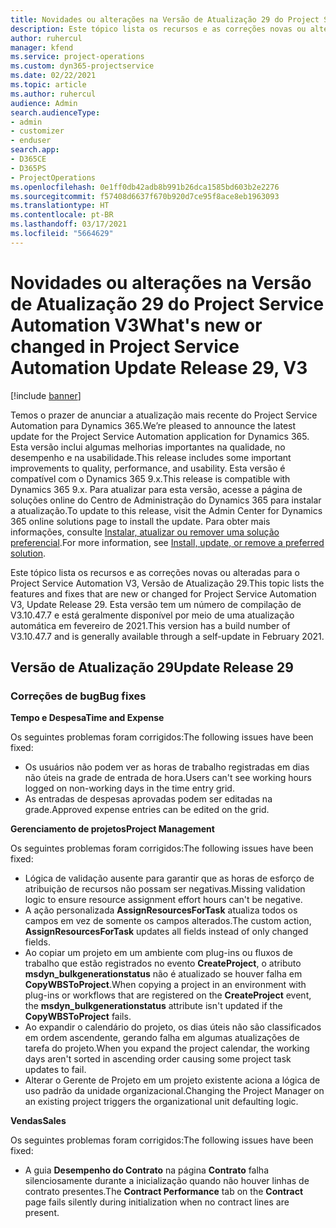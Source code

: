 ```yaml
---
title: Novidades ou alterações na Versão de Atualização 29 do Project Service Automation V3
description: Este tópico lista os recursos e as correções novas ou alteradas disponíveis na Versão de Atualização 29 do Project Service Automation V3.
author: ruhercul
manager: kfend
ms.service: project-operations
ms.custom: dyn365-projectservice
ms.date: 02/22/2021
ms.topic: article
ms.author: ruhercul
audience: Admin
search.audienceType:
- admin
- customizer
- enduser
search.app:
- D365CE
- D365PS
- ProjectOperations
ms.openlocfilehash: 0e1ff0db42adb8b991b26dca1585bd603b2e2276
ms.sourcegitcommit: f57408d6637f670b920d7ce95f8ace8eb1963093
ms.translationtype: HT
ms.contentlocale: pt-BR
ms.lasthandoff: 03/17/2021
ms.locfileid: "5664629"
---
```

# <a name="whats-new-or-changed-in-project-service-automation-update-release-29-v3"></a><span data-ttu-id="dcbc8-103">Novidades ou alterações na Versão de Atualização 29 do Project Service Automation V3</span><span class="sxs-lookup"><span data-stu-id="dcbc8-103">What's new or changed in Project Service Automation Update Release 29, V3</span></span>

[!include [banner](../includes/psa-now-project-operations.md)]

<span data-ttu-id="dcbc8-104">Temos o prazer de anunciar a atualização mais recente do Project Service Automation para Dynamics 365.</span><span class="sxs-lookup"><span data-stu-id="dcbc8-104">We’re pleased to announce the latest update for the Project Service Automation application for Dynamics 365.</span></span> <span data-ttu-id="dcbc8-105">Esta versão inclui algumas melhorias importantes na qualidade, no desempenho e na usabilidade.</span><span class="sxs-lookup"><span data-stu-id="dcbc8-105">This release includes some important improvements to quality, performance, and usability.</span></span> <span data-ttu-id="dcbc8-106">Esta versão é compatível com o Dynamics 365 9.x.</span><span class="sxs-lookup"><span data-stu-id="dcbc8-106">This release is compatible with Dynamics 365 9.x.</span></span> <span data-ttu-id="dcbc8-107">Para atualizar para esta versão, acesse a página de soluções online do Centro de Administração do Dynamics 365 para instalar a atualização.</span><span class="sxs-lookup"><span data-stu-id="dcbc8-107">To update to this release, visit the Admin Center for Dynamics 365 online solutions page to install the update.</span></span> <span data-ttu-id="dcbc8-108">Para obter mais informações, consulte [Instalar, atualizar ou remover uma solução preferencial](https://docs.microsoft.com/power-platform/admin/install-remove-preferred-solution).</span><span class="sxs-lookup"><span data-stu-id="dcbc8-108">For more information, see [Install, update, or remove a preferred solution](https://docs.microsoft.com/power-platform/admin/install-remove-preferred-solution).</span></span>

<span data-ttu-id="dcbc8-109">Este tópico lista os recursos e as correções novas ou alteradas para o Project Service Automation V3, Versão de Atualização 29.</span><span class="sxs-lookup"><span data-stu-id="dcbc8-109">This topic lists the features and fixes that are new or changed for Project Service Automation V3, Update Release 29.</span></span> <span data-ttu-id="dcbc8-110">Esta versão tem um número de compilação de V3.10.47.7 e está geralmente disponível por meio de uma atualização automática em fevereiro de 2021.</span><span class="sxs-lookup"><span data-stu-id="dcbc8-110">This version has a build number of V3.10.47.7 and is generally available through a self-update in February 2021.</span></span>

## <a name="update-release-29"></a><span data-ttu-id="dcbc8-111">Versão de Atualização 29</span><span class="sxs-lookup"><span data-stu-id="dcbc8-111">Update Release 29</span></span>

### <a name="bug-fixes"></a><span data-ttu-id="dcbc8-112">Correções de bug</span><span class="sxs-lookup"><span data-stu-id="dcbc8-112">Bug fixes</span></span>

<span data-ttu-id="dcbc8-113">**Tempo e Despesa**</span><span class="sxs-lookup"><span data-stu-id="dcbc8-113">**Time and Expense**</span></span>

<span data-ttu-id="dcbc8-114">Os seguintes problemas foram corrigidos:</span><span class="sxs-lookup"><span data-stu-id="dcbc8-114">The following issues have been fixed:</span></span>

- <span data-ttu-id="dcbc8-115">Os usuários não podem ver as horas de trabalho registradas em dias não úteis na grade de entrada de hora.</span><span class="sxs-lookup"><span data-stu-id="dcbc8-115">Users can't see working hours logged on non-working days in the time entry grid.</span></span>
- <span data-ttu-id="dcbc8-116">As entradas de despesas aprovadas podem ser editadas na grade.</span><span class="sxs-lookup"><span data-stu-id="dcbc8-116">Approved expense entries can be edited on the grid.</span></span>

<span data-ttu-id="dcbc8-117">**Gerenciamento de projetos**</span><span class="sxs-lookup"><span data-stu-id="dcbc8-117">**Project Management**</span></span>

<span data-ttu-id="dcbc8-118">Os seguintes problemas foram corrigidos:</span><span class="sxs-lookup"><span data-stu-id="dcbc8-118">The following issues have been fixed:</span></span>

- <span data-ttu-id="dcbc8-119">Lógica de validação ausente para garantir que as horas de esforço de atribuição de recursos não possam ser negativas.</span><span class="sxs-lookup"><span data-stu-id="dcbc8-119">Missing validation logic to ensure resource assignment effort hours can't be negative.</span></span>
- <span data-ttu-id="dcbc8-120">A ação personalizada **AssignResourcesForTask** atualiza todos os campos em vez de somente os campos alterados.</span><span class="sxs-lookup"><span data-stu-id="dcbc8-120">The custom action, **AssignResourcesForTask** updates all fields instead of only changed fields.</span></span>
- <span data-ttu-id="dcbc8-121">Ao copiar um projeto em um ambiente com plug-ins ou fluxos de trabalho que estão registrados no evento **CreateProject**, o atributo **msdyn_bulkgenerationstatus** não é atualizado se houver falha em **CopyWBSToProject**.</span><span class="sxs-lookup"><span data-stu-id="dcbc8-121">When copying a project in an environment with plug-ins or workflows that are registered on the **CreateProject** event, the **msdyn_bulkgenerationstatus** attribute isn't updated if the **CopyWBSToProject** fails.</span></span>
- <span data-ttu-id="dcbc8-122">Ao expandir o calendário do projeto, os dias úteis não são classificados em ordem ascendente, gerando falha em algumas atualizações de tarefa do projeto.</span><span class="sxs-lookup"><span data-stu-id="dcbc8-122">When you expand the project calendar, the working days aren't sorted in ascending order causing some project task updates to fail.</span></span>
- <span data-ttu-id="dcbc8-123">Alterar o Gerente de Projeto em um projeto existente aciona a lógica de uso padrão da unidade organizacional.</span><span class="sxs-lookup"><span data-stu-id="dcbc8-123">Changing the Project Manager on an existing project triggers the organizational unit defaulting logic.</span></span>

<span data-ttu-id="dcbc8-124">**Vendas**</span><span class="sxs-lookup"><span data-stu-id="dcbc8-124">**Sales**</span></span>

<span data-ttu-id="dcbc8-125">Os seguintes problemas foram corrigidos:</span><span class="sxs-lookup"><span data-stu-id="dcbc8-125">The following issues have been fixed:</span></span>

- <span data-ttu-id="dcbc8-126">A guia **Desempenho do Contrato** na página **Contrato** falha silenciosamente durante a inicialização quando não houver linhas de contrato presentes.</span><span class="sxs-lookup"><span data-stu-id="dcbc8-126">The **Contract Performance** tab on the **Contract** page fails silently during initialization when no contract lines are present.</span></span>
